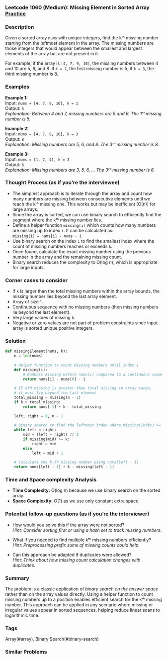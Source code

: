 ### Leetcode 1060 (Medium): Missing Element in Sorted Array [Practice](https://leetcode.com/problems/missing-element-in-sorted-array)

### Description  
Given a sorted array `nums` with unique integers, find the kᵗʰ missing number starting from the leftmost element in the array. The missing numbers are those integers that would appear between the smallest and largest elements of the array but are not present in it.  

For example, if the array is `[4, 7, 9, 10]`, the missing numbers between 4 and 10 are 5, 6, and 8. If `k = 1`, the first missing number is 5; if `k = 3`, the third missing number is 8.

### Examples  

**Example 1:**  
Input: `nums = [4, 7, 9, 10], k = 1`  
Output: `5`  
*Explanation: Between 4 and 7, missing numbers are 5 and 6. The 1ˢᵗ missing number is 5.*

**Example 2:**  
Input: `nums = [4, 7, 9, 10], k = 3`  
Output: `8`  
*Explanation: Missing numbers are 5, 6, and 8. The 3ʳᵈ missing number is 8.*

**Example 3:**  
Input: `nums = [1, 2, 4], k = 3`  
Output: `6`  
*Explanation: Missing numbers are 3, 5, 6, ... The 3ʳᵈ missing number is 6.*

### Thought Process (as if you’re the interviewee)  
- The simplest approach is to iterate through the array and count how many numbers are missing between consecutive elements until we reach the kᵗʰ missing one. This works but may be inefficient (O(n)) for large arrays.  
- Since the array is sorted, we can use binary search to efficiently find the segment where the kᵗʰ missing number lies.  
- Define a helper function `missing(i)` which counts how many numbers are missing up to index `i`. It can be calculated as:  
  `missing(i) = nums[i] - nums - i`  
- Use binary search on the index `i` to find the smallest index where the count of missing numbers reaches or exceeds `k`.  
- Once found, calculate the exact missing number using the previous number in the array and the remaining missing count.  
- Binary search reduces the complexity to O(log n), which is appropriate for large inputs.

### Corner cases to consider  
- If `k` is larger than the total missing numbers within the array bounds, the missing number lies beyond the last array element.  
- Array of size 1.  
- Continuous sequence with no missing numbers (then missing numbers lie beyond the last element).  
- Very large values of missing `k`.  
- Negative or zero values are not part of problem constraints since input array is sorted unique positive integers.

### Solution

```python
def missingElement(nums, k):
    n = len(nums)
    
    # Helper function to count missing numbers until index i
    def missing(i):
        # Numbers missing before nums[i] compared to a continuous sequence from nums[0]
        return nums[i] - nums[0] - i
    
    # If kth missing is greater than total missing in array range, 
    # it must lie beyond the last element
    total_missing = missing(n - 1)
    if k > total_missing:
        return nums[-1] + k - total_missing
    
    left, right = 0, n - 1
    
    # Binary search to find the leftmost index where missing(index) >= k
    while left < right:
        mid = (left + right) // 2
        if missing(mid) >= k:
            right = mid
        else:
            left = mid + 1
    
    # Calculate the k-th missing number using nums[left - 1]
    return nums[left - 1] + k - missing(left - 1)
```

### Time and Space complexity Analysis  

- **Time Complexity:** O(log n) because we use binary search on the sorted array.  
- **Space Complexity:** O(1) as we use only constant extra space.

### Potential follow-up questions (as if you’re the interviewer)  

- How would you solve this if the array were not sorted?  
  *Hint: Consider sorting first or using a hash set to track missing numbers.*  

- What if you needed to find multiple kᵗʰ missing numbers efficiently?  
  *Hint: Preprocessing prefix sums of missing counts could help.*  

- Can this approach be adapted if duplicates were allowed?  
  *Hint: Think about how missing count calculation changes with duplicates.*

### Summary  
The problem is a classic application of *binary search on the answer space* rather than on the array values directly. Using a helper function to count missing numbers up to a position enables efficient search for the kᵗʰ missing number. This approach can be applied in any scenario where missing or irregular values appear in sorted sequences, helping reduce linear scans to logarithmic time.

### Tags
Array(#array), Binary Search(#binary-search)

### Similar Problems
